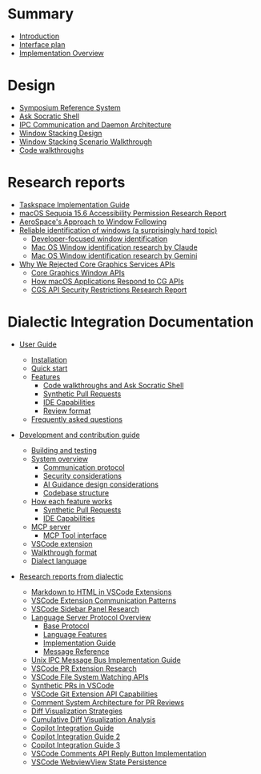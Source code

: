 # Summary

<!-- 
    AGENTS: Please keep this design documentation up-to-date/

    Also, please review appropriate chapters and research reports
    whne looking to learn more details about a specific area.
-->

- [Introduction](./introduction.md)
- [Interface plan](./interface-plan.md)
- [Implementation Overview](./implementation-overview.md)

# Design

- [Symposium Reference System](./design/symposium-ref-system.md)
- [Ask Socratic Shell](./design/ask-socratic-shell.md)
- [IPC Communication and Daemon Architecture](./design/daemon.md)
- [Window Stacking Design](./window-stacking-design.md)
- [Window Stacking Scenario Walkthrough](./window-stacking-scenario.md)
- [Code walkthroughs](./design/walkthroughs.md)

# Research reports

- [Taskspace Implementation Guide](./research/taskspace-implementation-guide.md)
- [macOS Sequoia 15.6 Accessibility Permission Research Report](./research/macos_accessibility_research_report.md)
- [AeroSpace's Approach to Window Following](./research/aerospace-approach-to-window-following.md)
- [Reliable identification of windows (a surprisingly hard topic)]()
    - [Developer-focused window identification](./research/developer_focused_window_identification.md)
    - [Mac OS Window identification research by Claude](./research/macos_window_identification_research_claude.md)
    - [Mac OS Window identification research by Gemini](./research/macos_window_identification_research_gemini.md)
- [Why We Rejected Core Graphics Services APIs](./research/why-we-rejected-cgs-apis.md)
    - [Core Graphics Window APIs](./research/cg-window-apis.md)
    - [How macOS Applications Respond to CG APIs](./research/how-mac-os-applications-respond-to-cg-apis.md)
    - [CGS API Security Restrictions Research Report](./research/cgs-api-security-restrictions.md)

# Dialectic Integration Documentation

<!-- Research and design docs from dialectic integration -->

- [User Guide]() <!-- From dialectic -->
    - [Installation](./installation.md) 
    - [Quick start](./quick-start.md)
    - [Features]()
        - [Code walkthroughs and Ask Socratic Shell](./walkthroughs.md)
        - [Synthetic Pull Requests](./synthetic-pr.md)
        - [IDE Capabilities](./ide-capabilities.md)
        - [Review format](./review-format.md)
    - [Frequently asked questions](./faq.md)

- [Development and contribution guide]()
    - [Building and testing](./design/build-and-test.md)
    - [System overview](./design/overview.md)
        - [Communication protocol](./design/protocol.md)
        - [Security considerations](./design/security.md)
        - [AI Guidance design considerations](./design/ai-guidance.md)
        - [Codebase structure](./design/codebase-structure.md)
    - [How each feature works]()
        - [Synthetic Pull Requests](./design/synthetic-pr.md)
        - [IDE Capabilities](./design/ide-capabilities.md)
    - [MCP server](./design/mcp-server.md)
        - [MCP Tool interface](./design/mcp-tool-interface.md)
    - [VSCode extension](./design/extension.md)
    - [Walkthrough format](./design/walkthrough-format.md)
    - [Dialect language](./design/dialect-language.md)

- [Research reports from dialectic]()
    - [Markdown to HTML in VSCode Extensions](./references/markdown-to-html-in-vscode.md)
    - [VSCode Extension Communication Patterns](./references/cli-extension-communication-guide.md)
    - [VSCode Sidebar Panel Research](./references/vscode-extensions-sidebar-panel-research-report.md)
    - [Language Server Protocol Overview](./references/lsp-overview/README.md)
        - [Base Protocol](./references/lsp-overview/base-protocol.md)
        - [Language Features](./references/lsp-overview/language-features.md)
        - [Implementation Guide](./references/lsp-overview/implementation-guide.md)
        - [Message Reference](./references/lsp-overview/message-reference.md)
    - [Unix IPC Message Bus Implementation Guide](./references/unix-message-bus-architecture.md)
    - [VSCode PR Extension Research](./references/vscode-extensions-dev-pattern.md)
    - [VSCode File System Watching APIs](./references/VS-Code-file-system-watching.md)
    - [Synthetic PRs in VSCode](./references/Synthetic-PRs-in-vscode.md)
    - [VSCode Git Extension API Capabilities](./references/VSCode-Git-Extension-API-capabilities.md)
    - [Comment System Architecture for PR Reviews](./references/comment-system-on-pr.md)
    - [Diff Visualization Strategies](./references/diff-visualization.md)
    - [Cumulative Diff Visualization Analysis](./references/diff-visualization-cumulative.md)
    - [Copilot Integration Guide](./references/copilot-guide.md)
    - [Copilot Integration Guide 2](./references/copilot-guide-2.md)
    - [Copilot Integration Guide 3](./references/copilot-guide-3.md)
    - [VSCode Comments API Reply Button Implementation](./references/VSCode-Comments-API-Reply-Button.md)
    - [VSCode WebviewView State Persistence](./references/vscode-webview-state-persistence.md)